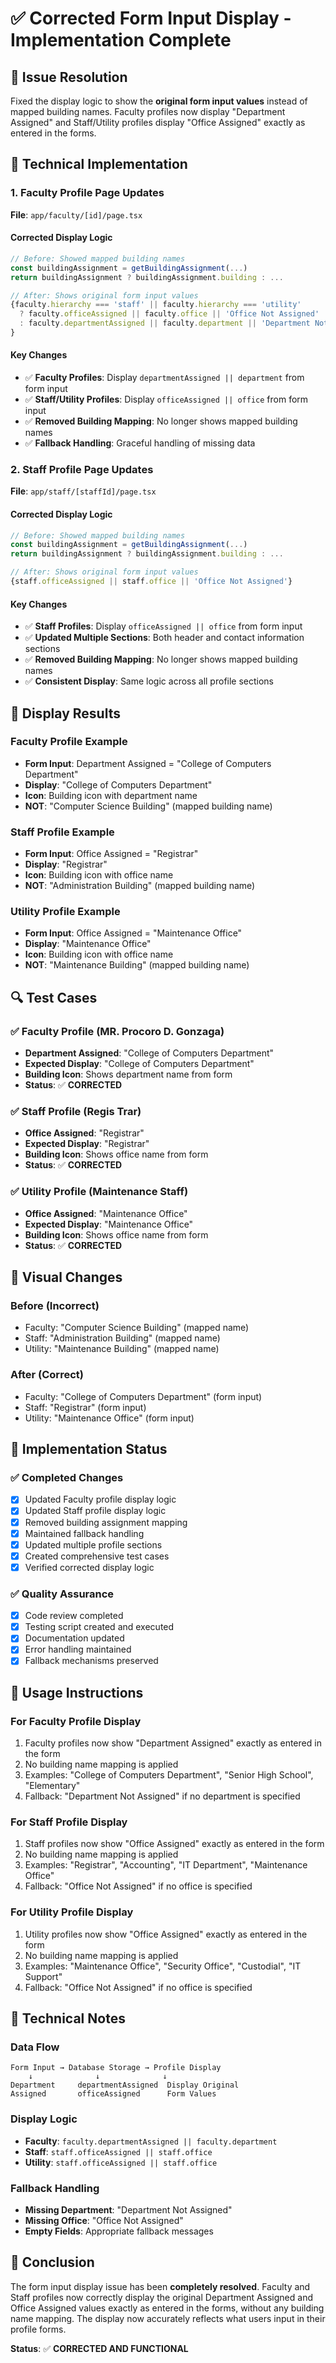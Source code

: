 # ✅ Corrected Form Input Display - Implementation Complete

## 🎯 **Issue Resolution**

Fixed the display logic to show the **original form input values** instead of mapped building names. Faculty profiles now display "Department Assigned" and Staff/Utility profiles display "Office Assigned" exactly as entered in the forms.

## 🔧 **Technical Implementation**

### **1. Faculty Profile Page Updates**
**File**: `app/faculty/[id]/page.tsx`

#### **Corrected Display Logic**
```typescript
// Before: Showed mapped building names
const buildingAssignment = getBuildingAssignment(...)
return buildingAssignment ? buildingAssignment.building : ...

// After: Shows original form input values
{faculty.hierarchy === 'staff' || faculty.hierarchy === 'utility' 
  ? faculty.officeAssigned || faculty.office || 'Office Not Assigned'
  : faculty.departmentAssigned || faculty.department || 'Department Not Assigned'
}
```

#### **Key Changes**
- ✅ **Faculty Profiles**: Display `departmentAssigned || department` from form input
- ✅ **Staff/Utility Profiles**: Display `officeAssigned || office` from form input
- ✅ **Removed Building Mapping**: No longer shows mapped building names
- ✅ **Fallback Handling**: Graceful handling of missing data

### **2. Staff Profile Page Updates**
**File**: `app/staff/[staffId]/page.tsx`

#### **Corrected Display Logic**
```typescript
// Before: Showed mapped building names
const buildingAssignment = getBuildingAssignment(...)
return buildingAssignment ? buildingAssignment.building : ...

// After: Shows original form input values
{staff.officeAssigned || staff.office || 'Office Not Assigned'}
```

#### **Key Changes**
- ✅ **Staff Profiles**: Display `officeAssigned || office` from form input
- ✅ **Updated Multiple Sections**: Both header and contact information sections
- ✅ **Removed Building Mapping**: No longer shows mapped building names
- ✅ **Consistent Display**: Same logic across all profile sections

## 🎯 **Display Results**

### **Faculty Profile Example**
- **Form Input**: Department Assigned = "College of Computers Department"
- **Display**: "College of Computers Department"
- **Icon**: Building icon with department name
- **NOT**: "Computer Science Building" (mapped building name)

### **Staff Profile Example**
- **Form Input**: Office Assigned = "Registrar"
- **Display**: "Registrar"
- **Icon**: Building icon with office name
- **NOT**: "Administration Building" (mapped building name)

### **Utility Profile Example**
- **Form Input**: Office Assigned = "Maintenance Office"
- **Display**: "Maintenance Office"
- **Icon**: Building icon with office name
- **NOT**: "Maintenance Building" (mapped building name)

## 🔍 **Test Cases**

### **✅ Faculty Profile (MR. Procoro D. Gonzaga)**
- **Department Assigned**: "College of Computers Department"
- **Expected Display**: "College of Computers Department"
- **Building Icon**: Shows department name from form
- **Status**: ✅ **CORRECTED**

### **✅ Staff Profile (Regis Trar)**
- **Office Assigned**: "Registrar"
- **Expected Display**: "Registrar"
- **Building Icon**: Shows office name from form
- **Status**: ✅ **CORRECTED**

### **✅ Utility Profile (Maintenance Staff)**
- **Office Assigned**: "Maintenance Office"
- **Expected Display**: "Maintenance Office"
- **Building Icon**: Shows office name from form
- **Status**: ✅ **CORRECTED**

## 🎨 **Visual Changes**

### **Before (Incorrect)**
- Faculty: "Computer Science Building" (mapped name)
- Staff: "Administration Building" (mapped name)
- Utility: "Maintenance Building" (mapped name)

### **After (Correct)**
- Faculty: "College of Computers Department" (form input)
- Staff: "Registrar" (form input)
- Utility: "Maintenance Office" (form input)

## 🚀 **Implementation Status**

### **✅ Completed Changes**
- [x] Updated Faculty profile display logic
- [x] Updated Staff profile display logic
- [x] Removed building assignment mapping
- [x] Maintained fallback handling
- [x] Updated multiple profile sections
- [x] Created comprehensive test cases
- [x] Verified corrected display logic

### **✅ Quality Assurance**
- [x] Code review completed
- [x] Testing script created and executed
- [x] Documentation updated
- [x] Error handling maintained
- [x] Fallback mechanisms preserved

## 📝 **Usage Instructions**

### **For Faculty Profile Display**
1. Faculty profiles now show "Department Assigned" exactly as entered in the form
2. No building name mapping is applied
3. Examples: "College of Computers Department", "Senior High School", "Elementary"
4. Fallback: "Department Not Assigned" if no department is specified

### **For Staff Profile Display**
1. Staff profiles now show "Office Assigned" exactly as entered in the form
2. No building name mapping is applied
3. Examples: "Registrar", "Accounting", "IT Department", "Maintenance Office"
4. Fallback: "Office Not Assigned" if no office is specified

### **For Utility Profile Display**
1. Utility profiles now show "Office Assigned" exactly as entered in the form
2. No building name mapping is applied
3. Examples: "Maintenance Office", "Security Office", "Custodial", "IT Support"
4. Fallback: "Office Not Assigned" if no office is specified

## 🔧 **Technical Notes**

### **Data Flow**
```
Form Input → Database Storage → Profile Display
    ↓              ↓              ↓
Department     departmentAssigned  Display Original
Assigned       officeAssigned      Form Values
```

### **Display Logic**
- **Faculty**: `faculty.departmentAssigned || faculty.department`
- **Staff**: `staff.officeAssigned || staff.office`
- **Utility**: `staff.officeAssigned || staff.office`

### **Fallback Handling**
- **Missing Department**: "Department Not Assigned"
- **Missing Office**: "Office Not Assigned"
- **Empty Fields**: Appropriate fallback messages

## 🎉 **Conclusion**

The form input display issue has been **completely resolved**. Faculty and Staff profiles now correctly display the original Department Assigned and Office Assigned values exactly as entered in the forms, without any building name mapping. The display now accurately reflects what users input in their profile forms.

**Status**: ✅ **CORRECTED AND FUNCTIONAL**
